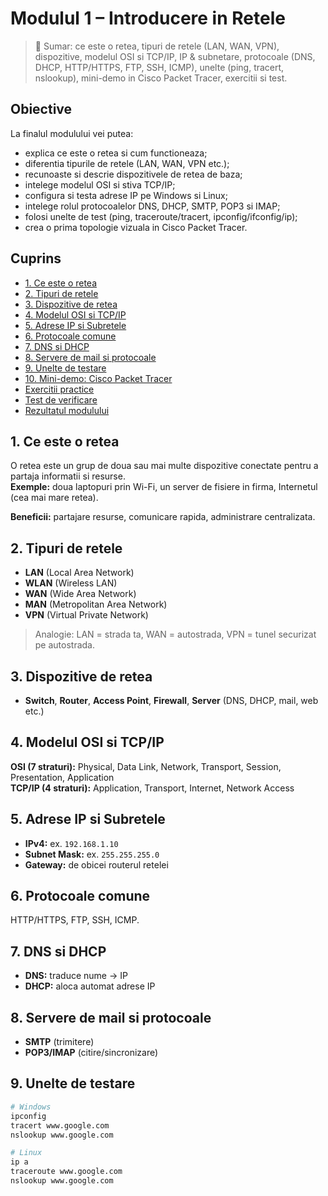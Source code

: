 # Modulul 1 – Introducere in Retele

> 🧭 Sumar: ce este o retea, tipuri de retele (LAN, WAN, VPN), dispozitive, modelul OSI si TCP/IP, IP & subnetare, protocoale (DNS, DHCP, HTTP/HTTPS, FTP, SSH, ICMP), unelte (ping, tracert, nslookup), mini-demo in Cisco Packet Tracer, exercitii si test.

## Obiective
La finalul modulului vei putea:
- explica ce este o retea si cum functioneaza;
- diferentia tipurile de retele (LAN, WAN, VPN etc.);
- recunoaste si descrie dispozitivele de retea de baza;
- intelege modelul OSI si stiva TCP/IP;
- configura si testa adrese IP pe Windows si Linux;
- intelege rolul protocoalelor DNS, DHCP, SMTP, POP3 si IMAP;
- folosi unelte de test (ping, traceroute/tracert, ipconfig/ifconfig/ip);
- crea o prima topologie vizuala in Cisco Packet Tracer.

## Cuprins
- [1. Ce este o retea](#1-ce-este-o-retea)
- [2. Tipuri de retele](#2-tipuri-de-retele)
- [3. Dispozitive de retea](#3-dispozitive-de-retea)
- [4. Modelul OSI si TCP/IP](#4-modelul-osi-si-tcpip)
- [5. Adrese IP si Subretele](#5-adrese-ip-si-subretele)
- [6. Protocoale comune](#6-protocoale-comune)
- [7. DNS si DHCP](#7-dns-si-dhcp)
- [8. Servere de mail si protocoale](#8-servere-de-mail-si-protocoale)
- [9. Unelte de testare](#9-unelte-de-testare)
- [10. Mini-demo: Cisco Packet Tracer](#10-mini-demo-cisco-packet-tracer)
- [Exercitii practice](#exercitii-practice)
- [Test de verificare](#test-de-verificare)
- [Rezultatul modulului](#rezultatul-modulului)

## 1. Ce este o retea
O retea este un grup de doua sau mai multe dispozitive conectate pentru a partaja informatii si resurse.  
**Exemple:** doua laptopuri prin Wi-Fi, un server de fisiere in firma, Internetul (cea mai mare retea).

**Beneficii:** partajare resurse, comunicare rapida, administrare centralizata.

## 2. Tipuri de retele
- **LAN** (Local Area Network)
- **WLAN** (Wireless LAN)
- **WAN** (Wide Area Network)
- **MAN** (Metropolitan Area Network)
- **VPN** (Virtual Private Network)

> Analogie: LAN = strada ta, WAN = autostrada, VPN = tunel securizat pe autostrada.

## 3. Dispozitive de retea
- **Switch**, **Router**, **Access Point**, **Firewall**, **Server** (DNS, DHCP, mail, web etc.)

## 4. Modelul OSI si TCP/IP
**OSI (7 straturi):** Physical, Data Link, Network, Transport, Session, Presentation, Application  
**TCP/IP (4 straturi):** Application, Transport, Internet, Network Access

## 5. Adrese IP si Subretele
- **IPv4:** ex. `192.168.1.10`
- **Subnet Mask:** ex. `255.255.255.0`
- **Gateway:** de obicei routerul retelei

## 6. Protocoale comune
HTTP/HTTPS, FTP, SSH, ICMP.

## 7. DNS si DHCP
- **DNS:** traduce nume → IP
- **DHCP:** aloca automat adrese IP

## 8. Servere de mail si protocoale
- **SMTP** (trimitere)
- **POP3/IMAP** (citire/sincronizare)

## 9. Unelte de testare
```bash
# Windows
ipconfig
tracert www.google.com
nslookup www.google.com

# Linux
ip a
traceroute www.google.com
nslookup www.google.com
